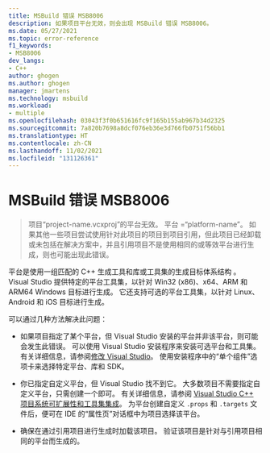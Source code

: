 ```yaml
---
title: MSBuild 错误 MSB8006
description: 如果项目平台无效，则会出现 MSBuild 错误 MSB8006。
ms.date: 05/27/2021
ms.topic: error-reference
f1_keywords:
- MSB8006
dev_langs:
- C++
author: ghogen
ms.author: ghogen
manager: jmartens
ms.technology: msbuild
ms.workload:
- multiple
ms.openlocfilehash: 03043f3f0b651616fc9f165b155ab967b34d2325
ms.sourcegitcommit: 7a820b7698a8dcf076eb36e3d766fb0751f56bb1
ms.translationtype: HT
ms.contentlocale: zh-CN
ms.lasthandoff: 11/02/2021
ms.locfileid: "131126361"
---
```

# <a name="msbuild-error-msb8006"></a>MSBuild 错误 MSB8006

> 项目“project-name.vcxproj”的平台无效。  平台 =“platform-name”。 如果其他一些项目尝试使用针对此项目的项目到项目引用，但此项目已经卸载或未包括在解决方案中，并且引用项目不是使用相同的或等效平台进行生成，则也可能出现此错误。

平台是使用一组匹配的 C++ 生成工具和库或工具集的生成目标体系结构 。 Visual Studio 提供特定的平台工具集，以针对 Win32 (x86)、x64、ARM 和 ARM64 Windows 目标进行生成。 它还支持可选的平台工具集，以针对 Linux、Android 和 iOS 目标进行生成。

可以通过几种方法解决此问题：

- 如果项目指定了某个平台，但 Visual Studio 安装的平台并非该平台，则可能会发生此错误。 可以使用 Visual Studio 安装程序来安装可选平台和工具集。 有关详细信息，请参阅[修改 Visual Studio](../../install/modify-visual-studio.md)。 使用安装程序中的“单个组件”选项卡来选择特定平台、库和 SDK。

- 你已指定自定义平台，但 Visual Studio 找不到它。 大多数项目不需要指定自定义平台，只需创建一个即可。 有关详细信息，请参阅 [Visual Studio C++ 项目系统可扩展性和工具集集成](../../extensibility/visual-cpp-project-extensibility.md)。 为平台创建自定义 `.props` 和 `.targets` 文件后，便可在 IDE 的“属性页”对话框中为项目选择该平台。 

- 确保在通过引用项目进行生成时加载该项目。 验证该项目是针对与引用项目相同的平台而生成的。
